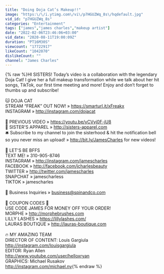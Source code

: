 ```yaml
---
title: "Doing Doja Cat’s Makeup!!"
image: "https:\/\/i.ytimg.com\/vi\/p7HGUZWq_8s\/hqdefault.jpg"
vid_id: "p7HGUZWq_8s"
categories: "Entertainment"
tags: ["james","james charles","makeup artist"]
date: "2022-02-06T23:46:06+03:00"
vid_date: "2020-08-11T19:00:09Z"
duration: "PT16M30S"
viewcount: "17722917"
likeCount: "1042070"
dislikeCount: ""
channel: "James Charles"
---
```

{% raw %}HI SISTERS! Today’s video is a collaboration with the legendary Doja Cat! I give her a full makeup transformation while we talk about her hit songs, TikTok, our first time meeting and more! Enjoy and don’t forget to thumbs up and subscribe! <br /><br />🐱 DOJA CAT<br />STREAM “FREAK” OUT NOW! » <a rel="nofollow" target="blank" href="https://smarturl.it/xFreakx">https://smarturl.it/xFreakx</a><br />INSTAGRAM » <a rel="nofollow" target="blank" href="http://instagram.com/dojacat">http://instagram.com/dojacat</a><br /><br />🎥 PREVIOUS VIDEO » <a rel="nofollow" target="blank" href="https://youtu.be/yCVyj0F-jU8">https://youtu.be/yCVyj0F-jU8</a><br />👕 SISTER'S APPAREL » <a rel="nofollow" target="blank" href="http://sisters-apparel.com">http://sisters-apparel.com</a><br />🛎 Subscribe to my channel to join the sisterhood &amp; hit the notification bell so you never miss an upload! » <a rel="nofollow" target="blank" href="http://bit.ly/JamesCharles">http://bit.ly/JamesCharles</a> for new videos!<br /><br />💞 LET'S BE BFFS<br />TEXT ME! » 310-905-8746<br />INSTAGRAM » <a rel="nofollow" target="blank" href="http://instagram.com/jamescharles">http://instagram.com/jamescharles</a><br />FACEBOOK » <a rel="nofollow" target="blank" href="http://facebook.com/jcharlesbeauty">http://facebook.com/jcharlesbeauty</a><br />TWITTER » <a rel="nofollow" target="blank" href="http://twitter.com/jamescharles">http://twitter.com/jamescharles</a><br />SNAPCHAT » jamescharless<br />TIKTOK » jamescharles<br /><br />💌 Business Inquiries » business@spinandco.com<br /><br />💸 COUPON CODES 💸<br />USE CODE JAMES FOR MONEY OFF YOUR ORDER!<br />MORPHE » <a rel="nofollow" target="blank" href="http://morphebrushes.com">http://morphebrushes.com</a><br />LILLY LASHES » <a rel="nofollow" target="blank" href="https://lillylashes.com/">https://lillylashes.com/</a><br />LAURAS BOUTIQUE » <a rel="nofollow" target="blank" href="http://lauras-boutique.com">http://lauras-boutique.com</a><br /><br />🔥 MY AMAZING TEAM<br />DIRECTOR OF CONTENT: Louis Gargiula<br /><a rel="nofollow" target="blank" href="http://instagram.com/louisgargiula">http://instagram.com/louisgargiula</a><br />EDITOR: Ryan Allen<br /><a rel="nofollow" target="blank" href="http://www.youtube.com/user/helloxryan">http://www.youtube.com/user/helloxryan</a> <br />GRAPHICS: Michael Rusakov<br /><a rel="nofollow" target="blank" href="http://instagram.com/michael.ny">http://instagram.com/michael.ny</a>{% endraw %}
